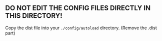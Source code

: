 DO NOT EDIT THE CONFIG FILES DIRECTLY IN THIS DIRECTORY!
--------------------------------------------------------

Copy the dist file into your `./config/autoload` directory. (Remove the .dist
part)